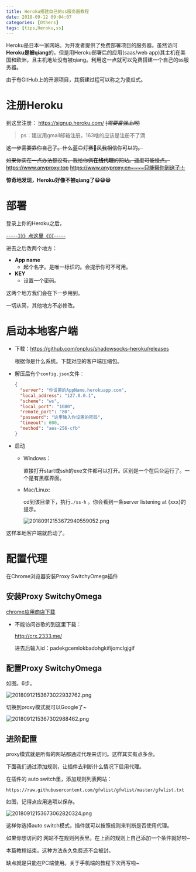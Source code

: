 ```yaml
---
title: Heroku搭建自己的ss服务器教程
date: 2018-09-12 09:04:07
categories: [Others]
tags: [tips,Heroku,ss]
---
```


Heroku是日本一家网站。为开发者提供了免费部署项目的服务器。虽然访问**Heroku是被qiang**的。但是用Heroku部署后的应用(saas/web app)其主机在美国和欧洲，且主机地址没有被qiang。利用这一点就可以免费搭建一个自己的ss服务器。

由于有GitHub上的开源项目，其搭建过程可以称之为傻瓜式。

<!---more--->

# 注册Heroku

到这里注册： https://signup.heroku.com/   ~~[*需要富强上网*]~~

> ps：建议用gmail邮箱注册。163啥的应该是注册不了滴

~~这一步需要靠你自己了。什么蓝🙃灯赛🙂风我相信你可以的。~~

~~如果你实在一点办法都没有。我给你俩**在线代理**的网站。速度可能慢点。~~ ~~https://www.anyproxy.top~~ ~~https://www.anyproxy.cn~~~~只能帮你到这了！~~      

**惊奇地发现，Heroku好像不被qiang了😃😃😃**

# 部署

登录上你的Heroku之后，

[-----》》》点这里《《《-----](https://heroku.com/deploy?template=https://github.com/onplus/shadowsocks-heroku/tree/re)

进去之后改两个地方：

- **App name**
  - 起个名字。是唯一标识的。会提示你可不可用。
- **KEY**
  - 设置一个密码。

这两个地方我们会在下一步用到。

一切从简，其他地方不必修改。

# 启动本地客户端

- 下载：https://github.com/onplus/shadowsocks-heroku/releases

  根据你是什么系统。下载对应的客户端压缩包。

- 解压后有个`config.json`文件：

    ```json
    {
      "server": "你设置的AppName.herokuapp.com",
      "local_address": "127.0.0.1",
      "scheme": "ws",
      "local_port": "1080",
      "remote_port": "80",
      "password": "这里输入你设置的密码",
      "timeout": 600,
      "method": "aes-256-cfb"
    }
    ```

- 启动

  - Windows：

    直接打开start或ssh的exe文件都可以打开。区别是一个在后台运行了。一个是有黑框界面。

  - Mac/Linux:

    cd到该目录下，执行`./ss-h` 。你会看到一条server listening at {xxx}的提示。

    ![20180912153672940559052.png](http://p66eruxmw.bkt.clouddn.com/20180912153672940559052.png)

这样本地客户端就启动了。

# 配置代理

在Chrome浏览器安装Proxy SwitchyOmega插件

## 安装Proxy SwitchyOmega

[chrome应用商店下载](https://chrome.google.com/webstore/detail/proxy-switchyomega/padekgcemlokbadohgkifijomclgjgif?utm_source=chrome-ntp-icon)

- 不能访问谷歌的到这里下载：

  http://crx.2333.me/

  进去后输入id：padekgcemlokbadohgkifijomclgjgif

## 配置Proxy SwitchyOmega

如图。6步。

![20180912153673022932762.png](http://p66eruxmw.bkt.clouddn.com/20180912153673022932762.png)

切换到proxy模式就可以Google了~

![2018091215367302988462.png](http://p66eruxmw.bkt.clouddn.com/2018091215367302988462.png)

## 进阶配置

proxy模式就是所有的网站都通过代理来访问。这样其实有点多余。

下面我们通过添加规则，让插件去判断什么情况下启用代理。

在插件的 auto switch里，添加规则列表网站：

`https://raw.githubusercontent.com/gfwlist/gfwlist/master/gfwlist.txt`

如图，记得点应用选项以保存。

![20180912153673062820324.png](http://p66eruxmw.bkt.clouddn.com/20180912153673062820324.png)

这样你选择auto switch模式，插件就可以按照规则来判断是否使用代理。

如果你想访问的 网站不在规则列表里。在上面的规则上自己添加一个条件就好啦~



本篇教程结束。这种方法永久免费还不会被封。

缺点就是只能在PC端使用。关于手机端的教程下次再写啦~